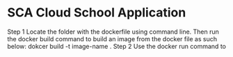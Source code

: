 # SCA Cloud School Application
 Step 1
 Locate the folder with the dockerfile using command line. Then run the docker build command to build an image from the docker file as such below:
 dokcer build -t image-name .
Step 2 
Use the docker run command to 

